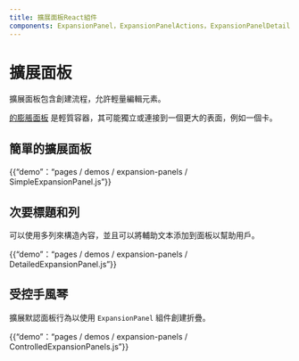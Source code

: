 ```yaml
---
title: 擴展面板React組件
components: ExpansionPanel，ExpansionPanelActions，ExpansionPanelDetails，ExpansionPanelSummary
---
```

# 擴展面板

<p class="description">擴展面板包含創建流程，允許輕量編輯元素。</p>

[的膨脹面板](https://material.io/archive/guidelines/components/expansion-panels.html) 是輕質容器，其可能獨立或連接到一個更大的表面，例如一個卡。

## 簡單的擴展面板

{{“demo”：“pages / demos / expansion-panels / SimpleExpansionPanel.js”}}

## 次要標題和列

可以使用多列來構造內容，並且可以將輔助文本添加到面板以幫助用戶。

{{“demo”：“pages / demos / expansion-panels / DetailedExpansionPanel.js”}}

## 受控手風琴

擴展默認面板行為以使用 `ExpansionPanel` 組件創建折疊。

{{“demo”：“pages / demos / expansion-panels / ControlledExpansionPanels.js”}}